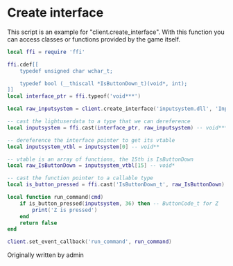 # Create interface

This script is an example for "client.create_interface".
With this function you can access classes or functions provided by the game itself.


```lua
local ffi = require 'ffi'

ffi.cdef[[
    typedef unsigned char wchar_t;

    typedef bool (__thiscall *IsButtonDown_t)(void*, int);
]]
local interface_ptr = ffi.typeof('void***')

local raw_inputsystem = client.create_interface('inputsystem.dll', 'InputSystemVersion001')

-- cast the lightuserdata to a type that we can dereference
local inputsystem = ffi.cast(interface_ptr, raw_inputsystem) -- void***

-- dereference the interface pointer to get its vtable
local inputsystem_vtbl = inputsystem[0] -- void**

-- vtable is an array of functions, the 15th is IsButtonDown
local raw_IsButtonDown = inputsystem_vtbl[15] -- void*

-- cast the function pointer to a callable type
local is_button_pressed = ffi.cast('IsButtonDown_t', raw_IsButtonDown)

local function run_command(cmd)
    if is_button_pressed(inputsystem, 36) then -- ButtonCode_t for Z
        print('Z is pressed')
    end
    return false
end

client.set_event_callback('run_command', run_command)
```



Originally written by admin
